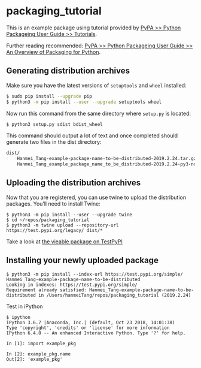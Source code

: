 # packaging_tutorial

This is an example package using tutorial provided by [PyPA >> Python Packageing User Guide >> Tutorials](https://packaging.python.org/tutorials/packaging-projects/).

Further reading recommended: [PyPA >> Python Packageing User Guide >> An Overview of Packaging for Python](https://packaging.python.org/overview/).

## Generating distribution archives

Make sure you have the latest versions of `setuptools` and `wheel` installed:

```Bash
$ sudo pip install --upgrade pip
$ python3 -m pip install --user --upgrade setuptools wheel
```

Now run this command from the same directory where `setup.py` is located:

```Bash
$ python3 setup.py sdist bdist_wheel
```

This command should output a lot of text and once completed should generate two files in the dist directory:

```Bash
dist/
	Hanmei_Tang-example-package-name-to-be-distributed-2019.2.24.tar.gz
	Hanmei_Tang_example_package_name_to_be_distributed-2019.2.24-py3-none-any.whl
```

## Uploading the distribution archives

Now that you are registered, you can use twine to upload the distribution packages. You’ll need to install Twine:
```
$ python3 -m pip install --user --upgrade twine
$ cd ~/repos/packaging_tutorial
$ python3 -m twine upload --repository-url https://test.pypi.org/legacy/ dist/*
```

Take a look at [the vieable package on TestPyPI](https://test.pypi.org/project/Hanmei_Tang-example-package-name-to-be-distributed)


## Installing your newly uploaded package

```
$ python3 -m pip install --index-url https://test.pypi.org/simple/ Hanmei_Tang-example-package-name-to-be-distributed
Looking in indexes: https://test.pypi.org/simple/
Requirement already satisfied: Hanmei_Tang-example-package-name-to-be-distributed in /Users/hanmeiTang/repos/packaging_tutorial (2019.2.24)
```

Test in iPython
```
$ ipython
iPython 3.6.7 |Anaconda, Inc.| (default, Oct 23 2018, 14:01:38)
Type 'copyright', 'credits' or 'license' for more information
IPython 6.4.0 -- An enhanced Interactive Python. Type '?' for help.

In [1]: import example_pkg

In [2]: example_pkg.name
Out[2]: 'example_pkg'
```
